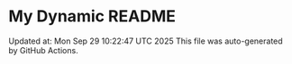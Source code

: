 # My Dynamic README
Updated at: Mon Sep 29 10:22:47 UTC 2025
This file was auto-generated by GitHub Actions.
